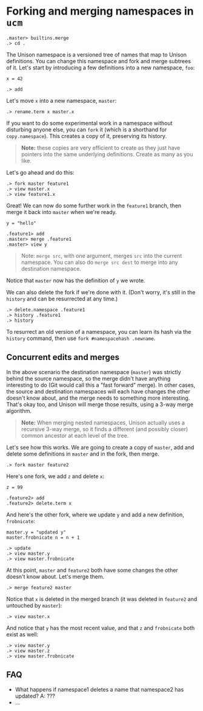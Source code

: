 # Forking and merging namespaces in `ucm`

```ucm:hide
.master> builtins.merge
.> cd .
```

The Unison namespace is a versioned tree of names that map to Unison definitions. You can change this namespace and fork and merge subtrees of it. Let's start by introducing a few definitions into a new namespace, `foo`:

```unison
x = 42
```

```ucm
.> add
```

Let's move `x` into a new namespace, `master`:

```ucm
.> rename.term x master.x
```

If you want to do some experimental work in a namespace without disturbing anyone else, you can `fork` it (which is a shorthand for `copy.namespace`). This creates a copy of it, preserving its history.

> __Note:__ these copies are very efficient to create as they just have pointers into the same underlying definitions. Create as many as you like.

Let's go ahead and do this:

```
.> fork master feature1
.> view master.x
.> view feature1.x
```

Great! We can now do some further work in the `feature1` branch, then merge it back into `master` when we're ready.

```unison
y = "hello"
```

```ucm
.feature1> add
.master> merge .feature1
.master> view y
```

> Note: `merge src`, with one argument, merges `src` into the current namespace. You can also do `merge src dest` to merge into any destination namespace.

Notice that `master` now has the definition of `y` we wrote.

We can also delete the fork if we're done with it. (Don't worry, it's still in the `history` and can be resurrected at any time.)

```ucm
.> delete.namespace .feature1
.> history .feature1
.> history
```

To resurrect an old version of a namespace, you can learn its hash via the `history` command, then use `fork #namespacehash .newname`.

## Concurrent edits and merges

In the above scenario the destination namespace (`master`) was strictly behind the source namespace, so the merge didn't have anything interesting to do (Git would call this a "fast forward" merge). In other cases, the source and destination namespaces will each have changes the other doesn't know about, and the merge needs to something more interesting. That's okay too, and Unison will merge those results, using a 3-way merge algorithm.

> __Note:__ When merging nested namespaces, Unison actually uses a recursive 3-way merge, so it finds a different (and possibly closer) common ancestor at each level of the tree.

Let's see how this works. We are going to create a copy of `master`, add and delete some definitions in `master` and in the fork, then merge.

```ucm
.> fork master feature2
```

Here's one fork, we add `z` and delete `x`:

```unison
z = 99
```

```ucm
.feature2> add
.feature2> delete.term x
```

And here's the other fork, where we update `y` and add a new definition, `frobnicate`:

```unison
master.y = "updated y"
master.frobnicate n = n + 1
```

```ucm
.> update
.> view master.y
.> view master.frobnicate
```

At this point, `master` and `feature2` both have some changes the other doesn't know about. Let's merge them.

```ucm
.> merge feature2 master
```

Notice that `x` is deleted in the merged branch (it was deleted in `feature2` and untouched by `master`):

```ucm:error
.> view master.x
```

And notice that `y` has the most recent value, and that `z` and `frobnicate` both exist as well:

```ucm
.> view master.y
.> view master.z
.> view master.frobnicate
```

## FAQ

* What happens if namespace1 deletes a name that namespace2 has updated? A: ???
* ...
